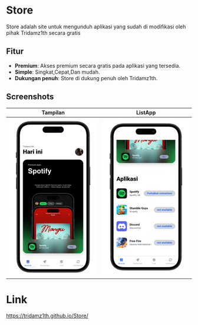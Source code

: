 # Store

Store adalah site untuk mengunduh aplikasi yang sudah di modifikasi oleh pihak Tridamz1th secara gratis

## Fitur
- **Premium**: Akses premium secara gratis pada aplikasi yang tersedia.
- **Simple**: Singkat,Cepat,Dan mudah.
- **Dukungan penuh**: Store di dukung penuh oleh Tridamz1th.

## Screenshots
| Tampilan | ListApp
|------|--------|
| ![Home](https://github.com/Tridamz1th/Store/blob/main/res/public/Beranda.png) | ![Search](https://github.com/Tridamz1th/Store/blob/main/res/public/ListAPP.png)

# Link
https://tridamz1th.github.io/Store/
